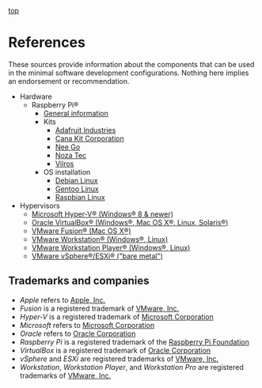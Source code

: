 [top](README.md)

# References

These sources provide information about the components that can be used in the minimal software development configurations. Nothing here implies an endorsement or recommendation. 

- Hardware 
  - Raspberry Pi&reg; 
    - [General information](https://www.raspberrypi.org)
    - Kits
      - [Adafruit Industries](https://www.adafruit.com/category/105)
      - [Cana Kit Corporation](https://www.canakit.com/electronic-kits/raspberry-pi)
      - [Nee Go](https://www.neegousa.com)
      - [Noza Tec](https://www.amazon.com/gp/product/B06Y61THPN/)
      - [Vilros](https://www.vilros.com)
    - OS installation
      - [Debian Linux](https://wiki.debian.org/RaspberryPi3)
      - [Gentoo Linux](https://wiki.gentoo.org/wiki/Raspberry_Pi/Quick_Install_Guide)
      - [Raspbian Linux](https://www.raspberrypi.org/documentation/installation/installing-images/)
- Hypervisors 
  - [Microsoft Hyper-V&reg; (Windows&reg; 8 &amp; newer)](https://docs.microsoft.com/en-us/virtualization/hyper-v-on-windows/about/)
  - [Oracle VirtualBox&reg; (Windows&reg;, Mac OS X&reg;, Linux, Solaris&reg;)](https://www.oracle.com/virtualization/virtualbox/index.html)
  - [VMware Fusion&reg; (Mac OS X&reg;)](https://www.vmware.com/products/personal-desktop-virtualization.html)
  - [VMware Workstation&reg; (Windows&reg;, Linux)](https://www.vmware.com/products/personal-desktop-virtualization.html)
  - [VMware Workstation Player&reg; (Windows&reg;, Linux)](https://www.vmware.com/products/personal-desktop-virtualization.html)
  - [VMware vSphere&reg;/ESXi&reg; ("bare metal")](https://www.vmware.com/products/vsphere-hypervisor.html)


## Trademarks and companies

- _Apple_ refers to [Apple, Inc.](http://www.apple.com)
- _Fusion_ is a registered trademark of [VMware, Inc.](http://www.vmware.com)
- _Hyper-V_ is a registered trademark of [Microsoft Corporation](http://www.microsoft.com)
- _Microsoft_ refers to [Microsoft Corporation](http://www.microsoft.com)
- _Oracle_ refers to [Oracle Corporation](http://www.oracle.com)
- _Raspberry Pi_ is a registered trademark of the [Raspberry Pi Foundation](http://www.raspberrypi.org)
- _VirtualBox_ is a registered trademark of [Oracle Corporation](http://www.oracle.com)
- _vSphere_ and _ESXi_ are registered trademarks of [VMware, Inc.](http://www.vmware.com)
- _Workstation_, _Workstation Player_, and _Workstation Pro_ are registered trademarks of [VMware, Inc.](http://www.vmware.com)

